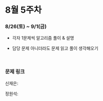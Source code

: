 # 8월 5주차

### 8/26(토) ~ 9/1(금)

- 각자 1문제씩 알고리즘 풀이 & 설명

- 담당 문제 아니더라도 문제 읽고 풀이 생각해오기
  
  <br>

### 문제 링크

신재은: []()

정원석: []()

